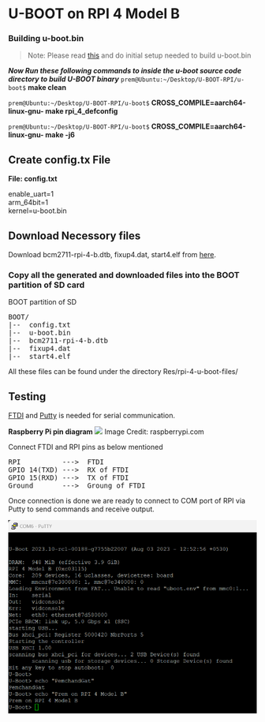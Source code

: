 # U-BOOT on RPI 4 Model B

### Building u-boot.bin
> Note: Please read [this](https://github.com/PremchandGat/U-BOOT-RPI) and do initial setup needed to build u-boot.bin

***Now Run these following commands to inside the u-boot source code directory to build U-BOOT binary***
`prem@Ubuntu:~/Desktop/U-BOOT-RPI/u-boot$` **make clean**

`prem@Ubuntu:~/Desktop/U-BOOT-RPI/u-boot$` **CROSS_COMPILE=aarch64-linux-gnu- make rpi_4_defconfig**

`prem@Ubuntu:~/Desktop/U-BOOT-RPI/u-boot$` **CROSS_COMPILE=aarch64-linux-gnu- make -j6** 

## Create config.tx File
**File: config.txt**

enable_uart=1\
arm_64bit=1\
kernel=u-boot.bin

## Download Necessory files
Download bcm2711-rpi-4-b.dtb, fixup4.dat, start4.elf from [here](https://github.com/raspberrypi/firmware/tree/master/boot).

### Copy all the generated and downloaded files into the BOOT partition of SD card
BOOT partition of SD
<pre>BOOT/
|--  config.txt
|--  u-boot.bin
|--  bcm2711-rpi-4-b.dtb
|--  fixup4.dat
|--  start4.elf</pre>

All these files can be found under the directory Res/rpi-4-u-boot-files/

## Testing
[FTDI](https://ftdichip.com/products/ttl-232r-3v3-2mm/) and [Putty](https://putty.org/) is needed for serial communication.

**Raspberry Pi pin diagram**
<img src="https://www.raspberrypi.com/documentation/computers/images/GPIO-Pinout-Diagram-2.png"> Image Credit: raspberrypi.com

Connect FTDI and RPI pins as below mentioned
<pre>RPI          --->  FTDI 
GPIO 14(TXD) --->  RX of FTDI
GPIO 15(RXD) --->  TX of FTDI
Ground       --->  Groung of FTDI</pre>
Once connection is done we are ready to connect to COM port of RPI via Putty to send commands and receive output.

![U-BOOT output on Serial Terminal of Putty](images/image.png)